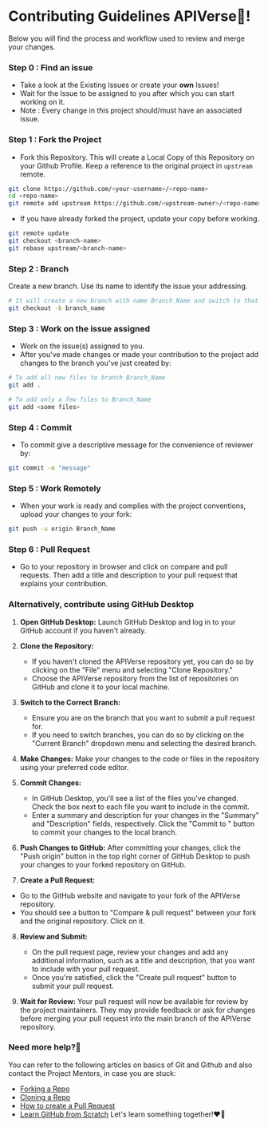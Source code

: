 # Contributing Guidelines APIVerse🎯!

Below you will find the process and workflow used to review and merge your changes.

### Step 0 : Find an issue

- Take a look at the Existing Issues or create your **own** Issues!
- Wait for the Issue to be assigned to you after which you can start working on it.
- Note : Every change in this project should/must have an associated issue.

### Step 1 : Fork the Project

- Fork this Repository. This will create a Local Copy of this Repository on your Github Profile.
   Keep a reference to the original project in `upstream` remote.

```bash
git clone https://github.com/<your-username>/<repo-name>  
cd <repo-name>  
git remote add upstream https://github.com/<upstream-owner>/<repo-name>  

```

- If you have already forked the project, update your copy before working.

```bash
git remote update
git checkout <branch-name>
git rebase upstream/<branch-name>

```

### Step 2 : Branch

Create a new branch. Use its name to identify the issue your addressing.

```bash
# It will create a new branch with name Branch_Name and switch to that branch 
git checkout -b branch_name

```

### Step 3 : Work on the issue assigned

- Work on the issue(s) assigned to you.
- After you've made changes or made your contribution to the project add changes to the branch you've just created by:

```bash
# To add all new files to branch Branch_Name  
git add .  

# To add only a few files to Branch_Name
git add <some files>

```

### Step 4 : Commit

- To commit give a descriptive message for the convenience of reviewer by:

```bash
git commit -m "message"  

```

### Step 5 : Work Remotely

- When your work is ready and complies with the project conventions, upload your changes to your fork:

```bash
git push -u origin Branch_Name

```

### Step 6 : Pull Request

- Go to your repository in browser and click on compare and pull requests.
   Then add a title and description to your pull request that explains your contribution.

### Alternatively, contribute using GitHub Desktop

1. **Open GitHub Desktop:**
   Launch GitHub Desktop and log in to your GitHub account if you haven't already.

2. **Clone the Repository:**
   - If you haven't cloned the APIVerse repository yet, you can do so by clicking on the "File" menu and selecting "Clone Repository."
   - Choose the APIVerse repository from the list of repositories on GitHub and clone it to your local machine.

3. **Switch to the Correct Branch:**
   - Ensure you are on the branch that you want to submit a pull request for.
   - If you need to switch branches, you can do so by clicking on the "Current Branch" dropdown menu and selecting the desired branch.

4. **Make Changes:**
   Make your changes to the code or files in the repository using your preferred code editor.

5. **Commit Changes:**
   - In GitHub Desktop, you'll see a list of the files you've changed. Check the box next to each file you want to include in the commit.
   - Enter a summary and description for your changes in the "Summary" and "Description" fields, respectively. Click the "Commit to <branch-name>" button to commit your changes to the local branch.

6. **Push Changes to GitHub:**
   After committing your changes, click the "Push origin" button in the top right corner of GitHub Desktop to push your changes to your forked repository on GitHub.

7. **Create a Pull Request:**
  - Go to the GitHub website and navigate to your fork of the APIVerse repository.
  - You should see a button to "Compare & pull request" between your fork and the original repository. Click on it.

8. **Review and Submit:**
   - On the pull request page, review your changes and add any additional information, such as a title and description, that you want to include with your pull request.
   - Once you're satisfied, click the "Create pull request" button to submit your pull request.

9. **Wait for Review:**
    Your pull request will now be available for review by the project maintainers. They may provide feedback or ask for changes before merging your pull request into the main branch of the APIVerse repository.

### Need more help?🤔

You can refer to the following articles on basics of Git and Github and also contact the Project Mentors,
in case you are stuck:

- [Forking a Repo](https://help.github.com/en/github/getting-started-with-github/fork-a-repo)
- [Cloning a Repo](https://help.github.com/en/desktop/contributing-to-projects/creating-a-pull-request)
- [How to create a Pull Request](https://opensource.com/article/19/7/create-pull-request-github)
- [Learn GitHub from Scratch](https://docs.github.com/en/get-started/quickstart/git-and-github-learning-resources)
   Let's learn something together!❤️🤝
